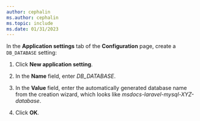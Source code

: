 ```yaml
---
author: cephalin
ms.author: cephalin
ms.topic: include
ms.date: 01/31/2023
---
```


In the **Application settings** tab of the **Configuration** page, create a `DB_DATABASE` setting:

1. Click **New application setting**.

1. In the **Name** field, enter *DB_DATABASE*.

1. In the **Value** field, enter the automatically generated database name from the creation wizard, which looks like *msdocs-laravel-mysql-XYZ-database*.

1. Click **OK**.
